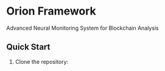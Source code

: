 # Orion Framework

Advanced Neural Monitoring System for Blockchain Analysis

## Quick Start

1. Clone the repository: 